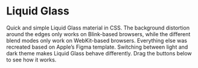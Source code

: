 # Liquid Glass

Quick and simple Liquid Glass material in CSS. The background distortion around the edges only works on Blink-based browsers, while the different blend modes only work on WebKit-based browsers. Everything else was recreated based on Apple’s Figma template. Switching between light and dark theme makes Liquid Glass behave differently. Drag the buttons below to see how it works.

